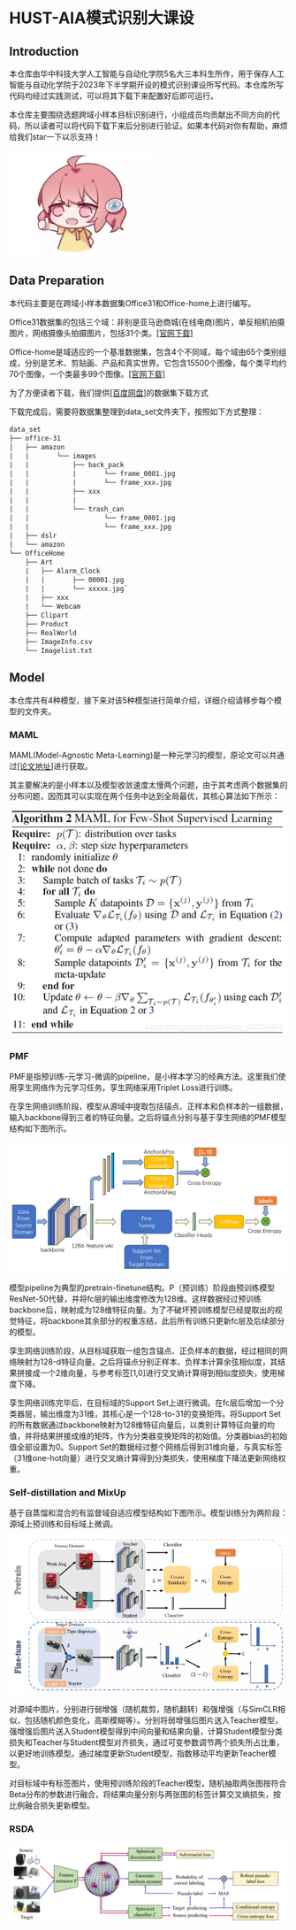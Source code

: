# HUST-AIA模式识别大课设
## Introduction
本仓库由华中科技大学人工智能与自动化学院5名大三本科生所作，用于保存人工智能与自动化学院于2023年下半学期开设的模式识别课设所写代码。本仓库所写代码均经过实践测试，可以将其下载下来配置好后即可运行。

本仓库主要围绕选题跨域小样本目标识别进行，小组成员均贡献出不同方向的代码，所以读者可以将代码下载下来后分别进行验证。如果本代码对你有帮助，麻烦给我们star一下以示支持！

![haoye](image/haoye.jpg)

## Data Preparation
本代码主要是在跨域小样本数据集Office31和Office-home上进行编写。

Office31数据集的包括三个域：非别是亚马逊商城(在线电商)图片，单反相机拍摄图片，网络摄像头拍摄图片，包括31个类。[[官网下载]](https://faculty.cc.gatech.edu/~judy/domainadapt/)

Office-home是域适应的一个基准数据集，包含4个不同域，每个域由65个类别组成，分别是艺术、剪贴画、产品和真实世界。它包含15500个图像，每个类平均约70个图像，一个类最多99个图像。[[官网下载]](https://www.hemanthdv.org/officeHomeDataset.html)

为了方便读者下载，我们提供[[百度网盘]](https://pan.baidu.com/s/1CkmSknfceYJQ5ls_G84pvg?pwd=PRML)的数据集下载方式

下载完成后，需要将数据集整理到data_set文件夹下，按照如下方式整理：
```
data_set
├── office-31
│   ├── amazon
|   |       └── images
|   |           ├── back_pack
|   |           |       └── frame_0001.jpg
|   |           |       └── frame_xxx.jpg
|   |           ├── xxx
|   |           |
|   |           └── trash_can
|   |                   └── frame_0001.jpg
|   |                   └── frame_xxx.jpg
|   ├── dslr
|   └── amazon
└── OfficeHome
    ├── Art
    |   ├── Alarm_Clock
    |   |       ├── 00001.jpg
    |   |       └── xxxxx.jpg`
    |   ├── xxx
    |   └── Webcam
    ├── Clipart
    ├── Product
    ├── RealWorld
    ├── ImageInfo.csv
    └── Imagelist.txt
```
## Model

本仓库共有4种模型，接下来对该5种模型进行简单介绍，详细介绍请移步每个模型的文件夹。

### MAML

MAML(Model-Agnostic Meta-Learning)是一种元学习的模型，原论文可以共通过[[论文地址]](https://arxiv.org/pdf/1703.03400.pdf)进行获取。

其主要解决的是小样本以及模型收敛速度太慢两个问题，由于其考虑两个数据集的分布问题，因而其可以实现在两个任务中达到全局最优，其核心算法如下所示：

![key_algorithm](image/maml_algorithm.png)

### PMF
PMF是指预训练-元学习-微调的pipeline，是小样本学习的经典方法。这里我们使用孪生网络作为元学习任务。孪生网络采用Triplet Loss进行训练。

在孪生网络训练阶段，模型从源域中提取包括锚点、正样本和负样本的一组数据，输入backbone得到三者的特征向量。之后将锚点分别与基于孪生网络的PMF模型结构如下图所示。

![PMF_algorithm](image/PMF_pipeline.png)

模型pipeline为典型的pretrain-finetune结构。P（预训练）阶段由预训练模型ResNet-50代替，并将fc层的输出维度修改为128维。这样数据经过预训练backbone后，映射成为128维特征向量。为了不破坏预训练模型已经提取出的视觉特征，将backbone其余部分的权重冻结，此后所有训练只更新fc层及后续部分的模型。

孪生网络训练阶段，从目标域获取一组包含锚点、正负样本的数据，经过相同的网络映射为128-d特征向量。之后将锚点分别正样本、负样本计算余弦相似度，其结果拼接成一个2维向量，与参考标签[1,0]进行交叉熵计算得到相似度损失，使用梯度下降。

孪生网络训练完毕后，在目标域的Support Set上进行微调。在fc层后增加一个分类器层，输出维度为31维，其核心是一个128-to-31的变换矩阵。将Support Set的所有数据通过backbone映射为128维特征向量后，以类别计算特征向量的均值，并将结果拼接成维的矩阵，作为分类器变换矩阵的初始值。分类器bias的初始值全部设置为0。Support Set的数据经过整个网络后得到31维向量，与真实标签（31维one-hot向量）进行交叉熵计算得到分类损失，使用梯度下降法更新网络权重。

### Self-distillation and MixUp

基于自蒸馏和混合的有监督域自适应模型结构如下图所示。模型训练分为两阶段：源域上预训练和目标域上微调。

![T&S_algorithm](image/T&S_algorithm.png)

对源域中图片，分别进行弱增强（随机裁剪，随机翻转）和强增强（与SimCLR相似，包括随机颜色变化，高斯模糊等）。分别将弱增强后图片送入Teacher模型，强增强后图片送入Student模型得到中间向量和结果向量，计算Student模型分类损失和Teacher与Student模型对齐损失，通过可变参数调节两个损失所占比重，以更好地训练模型。通过梯度更新Student模型，指数移动平均更新Teacher模型。

对目标域中有标签图片，使用预训练阶段的Teacher模型，随机抽取两张图按符合Beta分布的参数进行融合，将结果向量分别与两张图的标签计算交叉熵损失，按比例融合损失更新模型。

### RSDA

![RSDA_algorithm](image/RSDA_algorithm.png)
